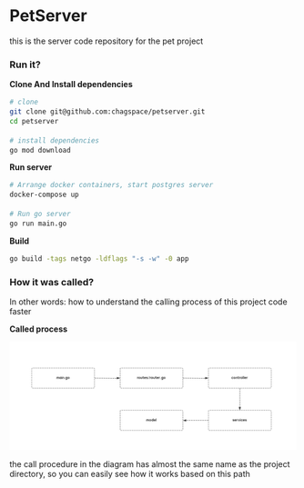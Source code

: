 # PetServer

this is the server code repository for the pet project

### Run it?

**Clone And Install dependencies**

```bash
# clone
git clone git@github.com:chagspace/petserver.git
cd petserver

# install dependencies
go mod download
```

**Run server**

```bash
# Arrange docker containers, start postgres server
docker-compose up

# Run go server
go run main.go
```

**Build**

```bash
go build -tags netgo -ldflags "-s -w" -0 app
```

### How it was called?

In other words: how to understand the calling process of this project code faster

**Called process**

![called in the project](./docs/assets/called.png)

the call procedure in the diagram has almost the same name as the project directory, so you can easily see how it works based on this path
